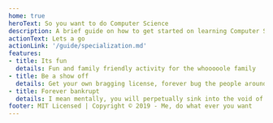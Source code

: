 ```yaml
---
home: true
heroText: So you want to do Computer Science
description: A brief guide on how to get started on learning Computer Science
actionText: Lets a go 
actionLink: '/guide/specialization.md'
features:
- title: Its fun
  details: Fun and family friendly activity for the whooooole family
- title: Be a show off
  details: Get your own bragging license, forever bug the people around you about the things you made
- title: Forever bankrupt
  details: I mean mentally, you will perpetually sink into the void of cs, eternally yearning to obtain more an more knowledge till the end of time.
footer: MIT Licensed | Copyright © 2019 - Me, do what ever you want
---
```

<!-- 
# Main page

`Keep it simple`

## Overal Structure

- Whats does cs consist of
  - list the pathways
  - Sneak a bit about me
- Where to start?
  - What language to use
  - What tools to use
  - basics of (whatever)
  - Whats Next
- Studying sources
  - Youtube
  - Online forums
  - Mooc
- End note, Personal Experiences

## Important things to note:

- `base` url
- folder management
- [yaml font matter](https://jekyllrb.com/docs/front-matter/) 
- next link
- GitRepo edit this page
- CSS override
- 
- -->
